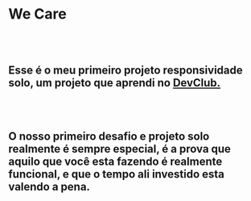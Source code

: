 <h1>We Care</h1>
<br>
<br>
<h2>Esse é o meu primeiro projeto responsividade solo, um projeto que aprendi no <a href="https://rodolfomori.com.br/devclub">DevClub.</a></h2>
<br>
<br>
<h2>O nosso primeiro desafio e projeto solo realmente é sempre especial, é a prova que aquilo que você esta fazendo é realmente funcional, e que o tempo ali investido esta valendo a pena.</h2>
